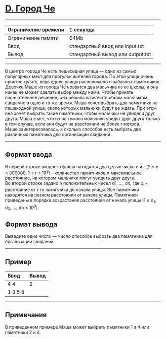 # [D. Город Че](https://contest.yandex.ru/contest/27794/problems/D/)

---
| Ограничение времени | 1 секунда |
| :--- | :--- |
| Ограничение памяти | 64Mb |
| Ввод | стандартный ввод или input.txt |
| Вывод | стандартный вывод или output.txt |
---
В центре города Че есть пешеходная улица — одно из самых популярных мест для прогулок жителей города. По этой улице очень приятно гулять, ведь вдоль улицы расположено n забавных памятников.  
Девочке Маше из города Че нравятся два мальчика из ее школы, и она никак не может сделать выбор между ними. Чтобы принять окончательное решение, она решила назначить обоим мальчикам свидание в одно и то же время. Маша хочет выбрать два памятника на пешеходной улице, около которых мальчики будут ее ждать. При этом она хочет выбрать такие памятники, чтобы мальчики не увидели друг друга. Маша знает, что из-за тумана мальчики увидят друг друга только в том случае, если они будут на расстоянии не более r метров.  
Маше заинтересовалась, а сколько способов есть выбрать два различных памятника для организации свиданий.

---
## Формат ввода
В первой строке входного файла находятся два целых числа n и r (2 ≤ n ≤ 300000, 1 ≤ r ≤ 10<sup>9</sup>) - количество памятников и максимальное расстояние, на котором мальчики могут увидеть друг друга.  
Во второй строке задано n положительных чисел d1, …, dn, где d<sub>i</sub> - расстояние от i-го памятника до начала улицы. Все памятники находятся на разном расстоянии от начала улицы. Памятники приведены в порядке возрастания расстояния от начала улицы (1 ≤ d<sub>1</sub>, d<sub>2</sub>, …, dn ≤ 10<sup>9</sup>).

## Формат вывода
Выведите одно число — число способов выбрать два памятника для организации свиданий.

---
## Пример

| Ввод | Вывод |
| :--- | :--- |
| 4 4 | 2 |
| 1 3 5 8 |  |

---
## Примечания
В приведенном примере Маша может выбрать памятники 1 и 4 или памятники 2 и 4.